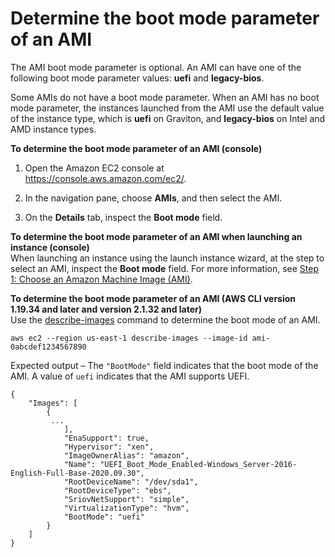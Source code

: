 # Determine the boot mode parameter of an AMI<a name="ami-boot-mode"></a>

The AMI boot mode parameter is optional\. An AMI can have one of the following boot mode parameter values: **uefi** and **legacy\-bios**\.

Some AMIs do not have a boot mode parameter\. When an AMI has no boot mode parameter, the instances launched from the AMI use the default value of the instance type, which is **uefi** on Graviton, and **legacy\-bios** on Intel and AMD instance types\.

**To determine the boot mode parameter of an AMI \(console\)**

1. Open the Amazon EC2 console at [https://console\.aws\.amazon\.com/ec2/](https://console.aws.amazon.com/ec2/)\.

1. In the navigation pane, choose **AMIs**, and then select the AMI\.

1. On the **Details** tab, inspect the **Boot mode** field\.

**To determine the boot mode parameter of an AMI when launching an instance \(console\)**  
When launching an instance using the launch instance wizard, at the step to select an AMI, inspect the **Boot mode** field\. For more information, see [Step 1: Choose an Amazon Machine Image \(AMI\)](launching-instance.md#step-1-AMI)\.

**To determine the boot mode parameter of an AMI \(AWS CLI version 1\.19\.34 and later and version 2\.1\.32 and later\)**  
Use the [describe\-images](https://docs.aws.amazon.com/cli/latest/reference/ec2/describe-images.html) command to determine the boot mode of an AMI\.

```
aws ec2 --region us-east-1 describe-images --image-id ami-0abcdef1234567890
```

Expected output – The `"BootMode"` field indicates that the boot mode of the AMI\. A value of `uefi` indicates that the AMI supports UEFI\.

```
{
    "Images": [
        {
         ...
            ],
            "EnaSupport": true,
            "Hypervisor": "xen",
            "ImageOwnerAlias": "amazon",
            "Name": "UEFI_Boot_Mode_Enabled-Windows_Server-2016-English-Full-Base-2020.09.30",
            "RootDeviceName": "/dev/sda1",
            "RootDeviceType": "ebs",
            "SriovNetSupport": "simple",
            "VirtualizationType": "hvm",
            "BootMode": "uefi"
        }
    ]
}
```